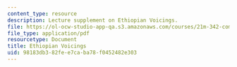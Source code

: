 ```yaml
---
content_type: resource
description: Lecture supplement on Ethiopian Voicings.
file: https://ol-ocw-studio-app-qa.s3.amazonaws.com/courses/21m-342-composing-for-jazz-orchestra-fall-2008/98183db382fee7caba78f0452482e303_ethio_voicing.pdf
file_type: application/pdf
resourcetype: Document
title: Ethiopian Voicings
uid: 98183db3-82fe-e7ca-ba78-f0452482e303
---
```

